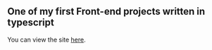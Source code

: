 ## One of my first Front-end projects written in typescript

You can view the site [here](https://ania0005.github.io/Online-cake-shop/).


